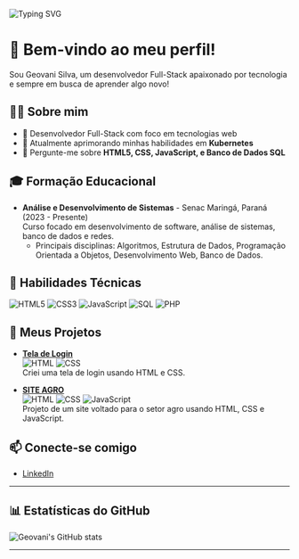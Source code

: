 ![Typing SVG](https://readme-typing-svg.herokuapp.com?font=Roboto&color=%2336BCF7&size=24&lines=Bem-vindo+ao+meu+perfil!;Olá!+Sou+o+Geovani+Silva;Desenvolvedor+Full-Stack)

# 👋 Bem-vindo ao meu perfil!
Sou Geovani Silva, um desenvolvedor Full-Stack apaixonado por tecnologia e sempre em busca de aprender algo novo!

## 👨‍💻 Sobre mim
- 💼 Desenvolvedor Full-Stack com foco em tecnologias web
- 🌱 Atualmente aprimorando minhas habilidades em **Kubernetes**
- 💬 Pergunte-me sobre **HTML5, CSS, JavaScript, e Banco de Dados SQL**

## 🎓 Formação Educacional
- **Análise e Desenvolvimento de Sistemas** - Senac Maringá, Paraná (2023 - Presente)  
  Curso focado em desenvolvimento de software, análise de sistemas, banco de dados e redes.
  - Principais disciplinas: Algoritmos, Estrutura de Dados, Programação Orientada a Objetos, Desenvolvimento Web, Banco de Dados.

## 🚀 Habilidades Técnicas
![HTML5](https://img.shields.io/badge/HTML5-%23E34F26.svg?style=flat&logo=html5&logoColor=white)
![CSS3](https://img.shields.io/badge/CSS3-%231572B6.svg?style=flat&logo=css3&logoColor=white)
![JavaScript](https://img.shields.io/badge/JavaScript-%23F7DF1E.svg?style=flat&logo=javascript&logoColor=black)
![SQL](https://img.shields.io/badge/SQL-%2307405e.svg?style=flat&logo=sqlite&logoColor=white)
![PHP](https://img.shields.io/badge/PHP-%23777BB4.svg?style=flat&logo=php&logoColor=white)

## 📂 Meus Projetos

- **[Tela de Login](https://github.com/GSSADS/Tela-de-login-)**  
  ![HTML](https://img.shields.io/badge/-HTML-%23E34F26?style=flat&logo=html5&logoColor=white)
  ![CSS](https://img.shields.io/badge/-CSS-%231572B6?style=flat&logo=css3&logoColor=white)  
  Criei uma tela de login usando HTML e CSS.

- **[SITE AGRO](https://github.com/GSSADS/SiteAgro)**  
  ![HTML](https://img.shields.io/badge/-HTML-%23E34F26?style=flat&logo=html5&logoColor=white)
  ![CSS](https://img.shields.io/badge/-CSS-%231572B6?style=flat&logo=css3&logoColor=white)
  ![JavaScript](https://img.shields.io/badge/-JavaScript-%23F7DF1E?style=flat&logo=javascript&logoColor=black)  
  Projeto de um site voltado para o setor agro usando HTML, CSS e JavaScript.

## 📫 Conecte-se comigo
- [LinkedIn](https://www.linkedin.com/in/seu-usuario-linkedin)

---

## 📊 Estatísticas do GitHub
![Geovani's GitHub stats](https://github-readme-stats.vercel.app/api?username=GSSADS&show_icons=true&theme=default)

---

